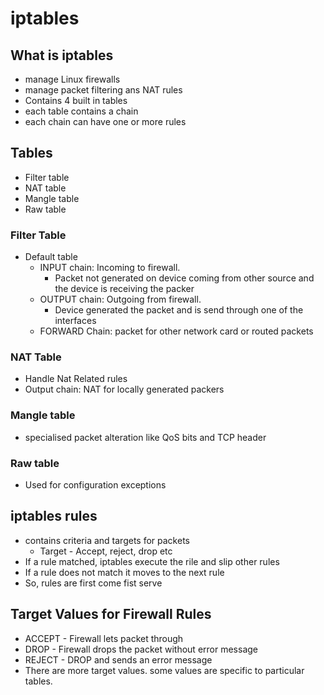 # iptables

## What is iptables
- manage Linux firewalls
- manage packet filtering ans NAT rules
- Contains 4 built in tables
- each table contains a chain
- each chain can have one or more rules

## Tables
- Filter table
- NAT table
- Mangle table
- Raw table

### Filter Table
- Default table
	- INPUT chain: Incoming to firewall. 
		- Packet not generated on device coming from other source and the device is receiving the packer
	- OUTPUT chain: Outgoing from firewall. 
		- Device generated the packet and is send through one of the interfaces
	- FORWARD Chain: packet for other network card or routed packets

### NAT Table
- Handle Nat Related rules
- Output chain: NAT for locally generated packers

### Mangle table
- specialised packet alteration like QoS bits and TCP header

### Raw table
- Used for configuration exceptions

## iptables rules
- contains criteria and targets for packets
	- Target - Accept, reject, drop etc
- If a rule matched, iptables execute the rile and slip other rules
- If a rule does not match it moves to the next rule
- So, rules are first come fist serve

## Target Values for Firewall Rules
- ACCEPT - Firewall lets packet through
- DROP - Firewall drops the packet without error message
- REJECT - DROP and sends an error message
- There are more target values. some values are specific to particular tables.